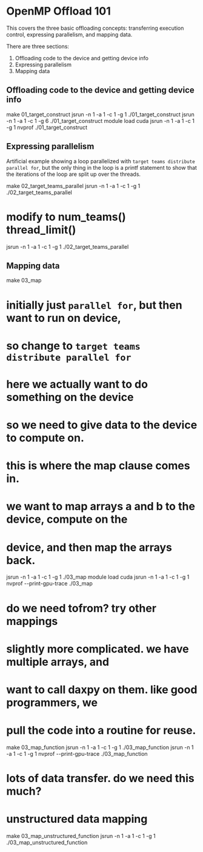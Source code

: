 
# OpenMP Offload 101

 This covers the three basic offloading concepts:
 transferring execution control, expressing parallelism, and 
 mapping data.

 There are three sections:

 1. Offloading code to the device and getting device info
 2. Expressing parallelism
 3. Mapping data

 ## Offloading code to the device and getting device info

 make 01_target_construct
 jsrun -n 1 -a 1 -c 1 -g 1 ./01_target_construct
 jsrun -n 1 -a 1 -c 1 -g 6 ./01_target_construct
 module load cuda
 jsrun -n 1 -a 1 -c 1 -g 1 nvprof ./01_target_construct

 ## Expressing parallelism 

 Artificial example showing a loop parallelized with
 `target teams distribute parallel for`, but the
 only thing in the loop is a printf statement
 to show that the iterations of the loop are split
 up over the threads.

 make 02_target_teams_parallel
 jsrun -n 1 -a 1 -c 1 -g 1 ./02_target_teams_parallel
 # modify to num_teams() thread_limit()
 jsrun -n 1 -a 1 -c 1 -g 1 ./02_target_teams_parallel

 ## Mapping data

 make 03_map
 # initially just `parallel for`, but then want to run on device,
 # so change to `target teams distribute parallel for`
 # here we actually want to do something on the device
 # so we need to give data to the device to compute on.
 # this is where the map clause comes in.
 # we want to map arrays a and b to the device, compute on the
 # device, and then map the arrays back.
 jsrun -n 1 -a 1 -c 1 -g 1 ./03_map
 module load cuda 
 jsrun -n 1 -a 1 -c 1 -g 1 nvprof --print-gpu-trace ./03_map
 # do we need tofrom? try other mappings

 # slightly more complicated. we have multiple arrays, and
 # want to call daxpy on them. like good programmers, we
 # pull the code into a routine for reuse.
 make 03_map_function
 jsrun -n 1 -a 1 -c 1 -g 1 ./03_map_function
 jsrun -n 1 -a 1 -c 1 -g 1 nvprof --print-gpu-trace ./03_map_function
 # lots of data transfer. do we need this much?

 # unstructured data mapping
 make 03_map_unstructured_function
 jsrun -n 1 -a 1 -c 1 -g 1 ./03_map_unstructured_function